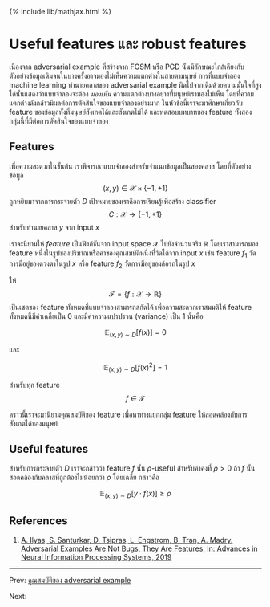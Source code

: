 {% include lib/mathjax.html %}
# Useful features และ robust features

เนื่องจาก adversarial example ที่สร้างจาก FGSM หรือ PGD นั้นมีลักษณะใกล้เคียงกับตัวอย่างข้อมูลเดิมจนในบางครั้งอาจมองไม่เห็นความแตกต่างในสายตามนุษย์ การที่แบบจำลอง machine learning ทำนายคลาสของ adversarial example ผิดไปจากเดิมด้วยความมั่นใจที่สูงได้นั้นแสดงว่าแบบจำลองจะต้อง
_มองเห็น_ ความแตกต่างบางอย่างที่มนุษย์เรามองไม่เห็น โดยที่ความแตกต่างดังกล่าวมีผลต่อการตัดสินใจของแบบจำลองอย่างมาก ในหัวข้อนี้เราจะมาศึกษาเกี่ยวกับ feature
ของข้อมูลทั้งที่มนุษย์สังเกตได้และสังเกตไม่ได้ และทดสอบบทบาทของ feature
ทั้งสองกลุ่มนี้ที่มีต่อการตัดสินใจของแบบจำลอง

## Features
เพื่อความสะดวกในขั้นต้น เราพิจารณาแบบจำลองสำหรับจำแนกข้อมูลเป็นสองคลาส โดยที่ตัวอย่างข้อมูล
$$(x, y)\in \mathcal{X} \times\{-1, +1\}$$ ถูกหยิบมาจากการกระจายตัว $D$ เป้าหมายของเราคือการเรียนรู้เพื่อสร้าง
classifier $$C:\mathcal{X}\to\{-1, +1\}$$ สำหรับทำนายคลาส $y$ จาก input $x$

เราจะนิยามให้ _feature_ เป็นฟังก์ชันจาก input space $\mathcal{X}$ ไปยังจำนวนจริง $\mathbb{R}$
โดยเราสามารถมอง feature หนึ่งในรูปของปริมาณหรือค่าของคุณสมบัติหนึ่งที่วัดได้จาก input $x$ เช่น
feature $f_1$ วัดการมีอยู่ของดวงตาในรูป $x$ หรือ feature $f_2$ วัดการมีอยู่ของล้อรถในรูป $x$

ให้ $$\mathcal{F}=\{f:\mathcal{X}\to \mathbb{R}\}$$ เป็นเซตของ feature ทั้งหมดที่แบบจำลองสามารถสกัดได้ เพื่อความสะดวกเราสมมติให้ feature ทั้งหมดนี้มีค่าเฉลี่ยเป็น 0 และมีค่าความแปรปรวน (variance) เป็น 1
นั่นคือ

$$
\mathbb{E}_{(x,y)\sim D}[f(x)] = 0
$$  

และ

$$
\mathbb{E}_{(x,y)\sim D}[f(x)^2]=1
$$

สำหรับทุก feature $$f\in \mathcal{F}$$

คราวนี้เราจะมานิยามคุณสมบัติของ feature เพื่อหาทางแยกกลุ่ม feature ให้สอดคล้องกับการสังเกตได้ของมนุษย์

## Useful features
สำหรับการกระจายตัว $D$ เราจะกล่าวว่า feature $f$ นั้น $\rho$-useful สำหรับค่าคงที่ $\rho>0$
ถ้า $f$ นั้นสอดคล้องกับคลาสที่ถูกต้องไม่น้อยกว่า $\rho$ โดยเฉลี่ย กล่าวคือ

$$
\mathbb{E}_{(x,y)\sim D}[y\cdot f(x)]\geq\rho
$$



## References

1. [A. Ilyas, S. Santurkar, D. Tsipras, L. Engstrom, B. Tran, A. Madry. Adversarial Examples Are Not Bugs, They Are Features, In: Advances in Neural Information Processing Systems, 2019](https://arxiv.org/abs/1905.02175)

---
Prev: [คุณสมบัติของ adversarial example](https://vacharapat.github.io/Adversarial-Machine-Learning/docs/feat1)

Next:
